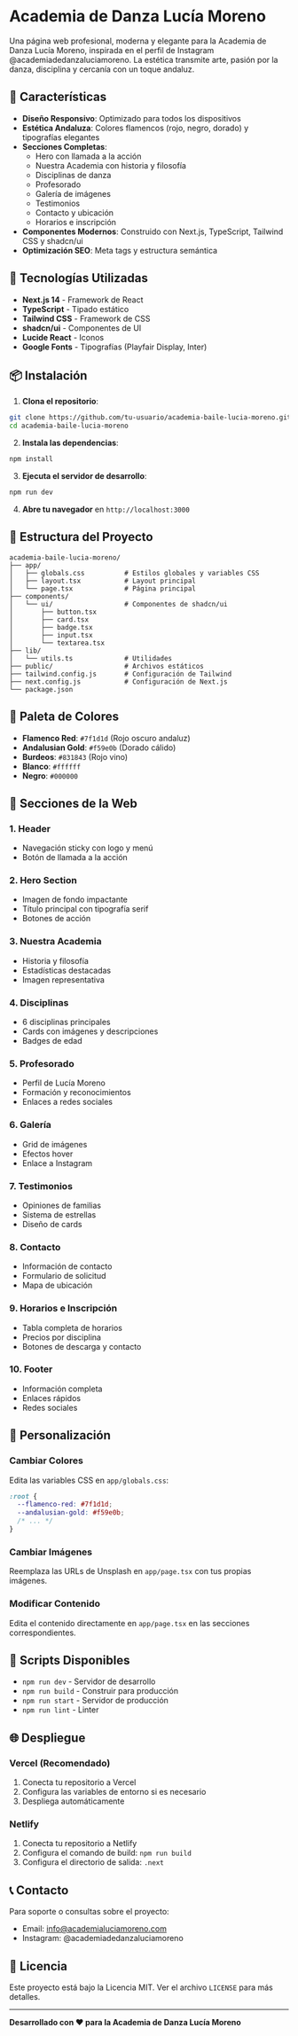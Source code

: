 # Academia de Danza Lucía Moreno

Una página web profesional, moderna y elegante para la Academia de Danza Lucía Moreno, inspirada en el perfil de Instagram @academiadedanzaluciamoreno. La estética transmite arte, pasión por la danza, disciplina y cercanía con un toque andaluz.

## 🎨 Características

- **Diseño Responsivo**: Optimizado para todos los dispositivos
- **Estética Andaluza**: Colores flamencos (rojo, negro, dorado) y tipografías elegantes
- **Secciones Completas**: 
  - Hero con llamada a la acción
  - Nuestra Academia con historia y filosofía
  - Disciplinas de danza
  - Profesorado
  - Galería de imágenes
  - Testimonios
  - Contacto y ubicación
  - Horarios e inscripción
- **Componentes Modernos**: Construido con Next.js, TypeScript, Tailwind CSS y shadcn/ui
- **Optimización SEO**: Meta tags y estructura semántica

## 🚀 Tecnologías Utilizadas

- **Next.js 14** - Framework de React
- **TypeScript** - Tipado estático
- **Tailwind CSS** - Framework de CSS
- **shadcn/ui** - Componentes de UI
- **Lucide React** - Iconos
- **Google Fonts** - Tipografías (Playfair Display, Inter)

## 📦 Instalación

1. **Clona el repositorio**:
```bash
git clone https://github.com/tu-usuario/academia-baile-lucia-moreno.git
cd academia-baile-lucia-moreno
```

2. **Instala las dependencias**:
```bash
npm install
```

3. **Ejecuta el servidor de desarrollo**:
```bash
npm run dev
```

4. **Abre tu navegador** en `http://localhost:3000`

## 🎯 Estructura del Proyecto

```
academia-baile-lucia-moreno/
├── app/
│   ├── globals.css          # Estilos globales y variables CSS
│   ├── layout.tsx           # Layout principal
│   └── page.tsx             # Página principal
├── components/
│   └── ui/                  # Componentes de shadcn/ui
│       ├── button.tsx
│       ├── card.tsx
│       ├── badge.tsx
│       ├── input.tsx
│       └── textarea.tsx
├── lib/
│   └── utils.ts             # Utilidades
├── public/                  # Archivos estáticos
├── tailwind.config.js       # Configuración de Tailwind
├── next.config.js           # Configuración de Next.js
└── package.json
```

## 🎨 Paleta de Colores

- **Flamenco Red**: `#7f1d1d` (Rojo oscuro andaluz)
- **Andalusian Gold**: `#f59e0b` (Dorado cálido)
- **Burdeos**: `#831843` (Rojo vino)
- **Blanco**: `#ffffff`
- **Negro**: `#000000`

## 📱 Secciones de la Web

### 1. **Header**
- Navegación sticky con logo y menú
- Botón de llamada a la acción

### 2. **Hero Section**
- Imagen de fondo impactante
- Título principal con tipografía serif
- Botones de acción

### 3. **Nuestra Academia**
- Historia y filosofía
- Estadísticas destacadas
- Imagen representativa

### 4. **Disciplinas**
- 6 disciplinas principales
- Cards con imágenes y descripciones
- Badges de edad

### 5. **Profesorado**
- Perfil de Lucía Moreno
- Formación y reconocimientos
- Enlaces a redes sociales

### 6. **Galería**
- Grid de imágenes
- Efectos hover
- Enlace a Instagram

### 7. **Testimonios**
- Opiniones de familias
- Sistema de estrellas
- Diseño de cards

### 8. **Contacto**
- Información de contacto
- Formulario de solicitud
- Mapa de ubicación

### 9. **Horarios e Inscripción**
- Tabla completa de horarios
- Precios por disciplina
- Botones de descarga y contacto

### 10. **Footer**
- Información completa
- Enlaces rápidos
- Redes sociales

## 🔧 Personalización

### Cambiar Colores
Edita las variables CSS en `app/globals.css`:

```css
:root {
  --flamenco-red: #7f1d1d;
  --andalusian-gold: #f59e0b;
  /* ... */
}
```

### Cambiar Imágenes
Reemplaza las URLs de Unsplash en `app/page.tsx` con tus propias imágenes.

### Modificar Contenido
Edita el contenido directamente en `app/page.tsx` en las secciones correspondientes.

## 📄 Scripts Disponibles

- `npm run dev` - Servidor de desarrollo
- `npm run build` - Construir para producción
- `npm run start` - Servidor de producción
- `npm run lint` - Linter

## 🌐 Despliegue

### Vercel (Recomendado)
1. Conecta tu repositorio a Vercel
2. Configura las variables de entorno si es necesario
3. Despliega automáticamente

### Netlify
1. Conecta tu repositorio a Netlify
2. Configura el comando de build: `npm run build`
3. Configura el directorio de salida: `.next`

## 📞 Contacto

Para soporte o consultas sobre el proyecto:
- Email: info@academialuciamoreno.com
- Instagram: @academiadedanzaluciamoreno

## 📄 Licencia

Este proyecto está bajo la Licencia MIT. Ver el archivo `LICENSE` para más detalles.

---

**Desarrollado con ❤️ para la Academia de Danza Lucía Moreno**